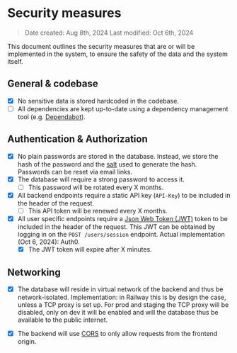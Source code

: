 # Security measures

> Date created: Aug 8th, 2024
> Last modified: Oct 6th, 2024


This document outlines the security measures that are or will be implemented in the system, to ensure the safety of the data and the system itself.

## General & codebase

- [x] No sensitive data is stored hardcoded in the codebase.
- [ ] All dependencies are kept up-to-date using a dependency management tool (e.g. [Dependabot](https://github.com/dependabot)).

## Authentication & Authorization

- [x] No plain passwords are stored in the database. Instead, we store the hash of the password and the [salt](https://auth0.com/blog/adding-salt-to-hashing-a-better-way-to-store-passwords/) used to generate the hash. Passwords can be reset via email links.
- [x] The database will require a strong password to access it.
  - [ ] This password will be rotated every X months.
- [x] All backend endpoints require a static API key (`API-Key`) to be included in the header of the request.
  - [ ] This API token will be renewed every X months.
- [x] All user specific endpoints require a [Json Web Token (JWT)](https://blog.logrocket.com/secure-rest-api-jwt-authentication/) token to be included in the header of the request. This JWT can be obtained by logging in on the `POST /users/session` endpoint. Actual implementation (Oct 6, 2024): Auth0.
  - [x] The JWT token will expire after X minutes. 

## Networking

- [x] The database will reside in virtual network of the backend and thus be network-isolated. Implementation: in Railway this is by design the case, unless a TCP proxy is set up. For prod and staging the TCP proxy will be disabled, only on dev it will be enabled and will the database thus be available to the public internet.
- [x] The backend will use [CORS](https://developer.mozilla.org/en-US/docs/Web/HTTP/CORS) to only allow requests from the frontend origin.


